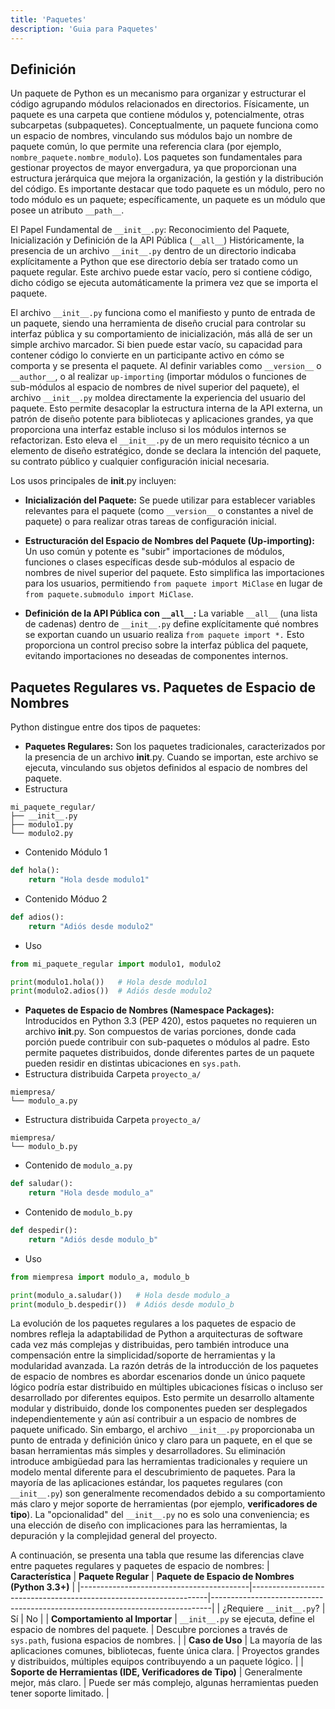 ```yaml
---
title: 'Paquetes'
description: 'Guia para Paquetes'
---
```


## Definición
Un paquete de Python es un mecanismo para organizar y estructurar el código agrupando módulos relacionados en directorios. Físicamente, un paquete es una carpeta que contiene módulos y, potencialmente, otras subcarpetas (subpaquetes). Conceptualmente, un paquete funciona como un espacio de nombres, vinculando sus módulos bajo un nombre de paquete común, lo que permite una referencia clara (por ejemplo, `nombre_paquete.nombre_modulo`). Los paquetes son fundamentales para gestionar proyectos de mayor envergadura, ya que proporcionan una estructura jerárquica que mejora la organización, la gestión y la distribución del código. Es importante destacar que todo paquete es un módulo, pero no todo módulo es un paquete; específicamente, un paquete es un módulo que posee un atributo `__path__`.   

El Papel Fundamental de `__init__.py`: Reconocimiento del Paquete, Inicialización y Definición de la API Pública (`__all__`) Históricamente, la presencia de un archivo `__init__.py` dentro de un directorio indicaba explícitamente a Python que ese directorio debía ser tratado como un paquete regular. Este archivo puede estar vacío, pero si contiene código, dicho código se ejecuta automáticamente la primera vez que se importa el paquete.   

El archivo `__init__.py` funciona como el manifiesto y punto de entrada de un paquete, siendo una herramienta de diseño crucial para controlar su interfaz pública y su comportamiento de inicialización, más allá de ser un simple archivo marcador. Si bien puede estar vacío, su capacidad para contener código lo convierte en un participante activo en cómo se comporta y se presenta el paquete. Al definir variables como `__version__` o `__author__`, o al realizar `up-importing` (importar módulos o funciones de sub-módulos al espacio de nombres de nivel superior del paquete), el archivo `__init__.py` moldea directamente la experiencia del usuario del paquete. Esto permite desacoplar la estructura interna de la API externa, un patrón de diseño potente para bibliotecas y aplicaciones grandes, ya que proporciona una interfaz estable incluso si los módulos internos se refactorizan. Esto eleva el `__init__.py` de un mero requisito técnico a un elemento de diseño estratégico, donde se declara la intención del paquete, su contrato público y cualquier configuración inicial necesaria.

Los usos principales de __init__.py incluyen:

- **Inicialización del Paquete:** Se puede utilizar para establecer variables relevantes para el paquete (como `__version__` o constantes a nivel de paquete) o para realizar otras tareas de configuración inicial.   

- **Estructuración del Espacio de Nombres del Paquete (Up-importing):** Un uso común y potente es "subir" importaciones de módulos, funciones o clases específicas desde sub-módulos al espacio de nombres de nivel superior del paquete. Esto simplifica las importaciones para los usuarios, permitiendo `from paquete import MiClase` en lugar de `from paquete.submodulo import MiClase`.   

- **Definición de la API Pública con `__all__`:** La variable `__all__` (una lista de cadenas) dentro de `__init__.py` define explícitamente qué nombres se exportan cuando un usuario realiza `from paquete import *.` Esto proporciona un control preciso sobre la interfaz pública del paquete, evitando importaciones no deseadas de componentes internos.   

## Paquetes Regulares vs. Paquetes de Espacio de Nombres
Python distingue entre dos tipos de paquetes:

- **Paquetes Regulares:** Son los paquetes tradicionales, caracterizados por la presencia de un archivo __init__.py. Cuando se importan, este archivo se ejecuta, vinculando sus objetos definidos al espacio de nombres del paquete.   
 - Estructura
  ```plainText
  mi_paquete_regular/
├── __init__.py
├── modulo1.py
└── modulo2.py
  ```
 - Contenido Módulo 1
```python
def hola():
    return "Hola desde modulo1"
```
 - Contenido Móduo 2
```python
def adios():
    return "Adiós desde modulo2"
```
 - Uso
```python
from mi_paquete_regular import modulo1, modulo2

print(modulo1.hola())   # Hola desde modulo1
print(modulo2.adios())  # Adiós desde modulo2

``` 

- **Paquetes de Espacio de Nombres (Namespace Packages):** Introducidos en Python 3.3 (PEP 420), estos paquetes no requieren un archivo __init__.py. Son compuestos de varias porciones, donde cada porción puede contribuir con sub-paquetes o módulos al padre. Esto permite paquetes distribuidos, donde diferentes partes de un paquete pueden residir en distintas ubicaciones en `sys.path`.   
 - Estructura distribuida
   Carpeta `proyecto_a/`
```
miempresa/
└── modulo_a.py
```
 - Estructura distribuida
   Carpeta `proyecto_a/`
```
miempresa/
└── modulo_b.py
```
 - Contenido de `modulo_a.py`
```python
def saludar():
    return "Hola desde modulo_a"
```
 - Contenido de `modulo_b.py`
```python
def despedir():
    return "Adiós desde modulo_b"
```
 - Uso
```python
from miempresa import modulo_a, modulo_b

print(modulo_a.saludar())   # Hola desde modulo_a
print(modulo_b.despedir())  # Adiós desde modulo_b
``` 

La evolución de los paquetes regulares a los paquetes de espacio de nombres refleja la adaptabilidad de Python a arquitecturas de software cada vez más complejas y distribuidas, pero también introduce una compensación entre la simplicidad/soporte de herramientas y la modularidad avanzada. La razón detrás de la introducción de los paquetes de espacio de nombres es abordar escenarios donde un único paquete lógico podría estar distribuido en múltiples ubicaciones físicas o incluso ser desarrollado por diferentes equipos. Esto permite un desarrollo altamente modular y distribuido, donde los componentes pueden ser desplegados independientemente y aún así contribuir a un espacio de nombres de paquete unificado. Sin embargo, el archivo `__init__.py` proporcionaba un punto de entrada y definición único y claro para un paquete, en el que se basan herramientas más simples y desarrolladores. Su eliminación introduce ambigüedad para las herramientas tradicionales y requiere un modelo mental diferente para el descubrimiento de paquetes. Para la mayoría de las aplicaciones estándar, los paquetes regulares (con `__init__.py`) son generalmente recomendados debido a su comportamiento más claro y mejor soporte de herramientas (por ejemplo, **verificadores de tipo**). La "opcionalidad" del `__init__.py` no es solo una conveniencia; es una elección de diseño con implicaciones para las herramientas, la depuración y la complejidad general del proyecto.

A continuación, se presenta una tabla que resume las diferencias clave entre paquetes regulares y paquetes de espacio de nombres:
| **Característica**                       | **Paquete Regular**                                               | **Paquete de Espacio de Nombres (Python 3.3+)**                            |
|------------------------------------------|-------------------------------------------------------------------|------------------------------------------------------------------------------|
| ¿Requiere `__init__.py`?                 | Sí                                                                | No                                                                           |
| **Comportamiento al Importar**           | `__init__.py` se ejecuta, define el espacio de nombres del paquete. | Descubre porciones a través de `sys.path`, fusiona espacios de nombres.     |
| **Caso de Uso**                          | La mayoría de las aplicaciones comunes, bibliotecas, fuente única clara. | Proyectos grandes y distribuidos, múltiples equipos contribuyendo a un paquete lógico. |
| **Soporte de Herramientas (IDE, Verificadores de Tipo)** | Generalmente mejor, más claro.                                   | Puede ser más complejo, algunas herramientas pueden tener soporte limitado. |